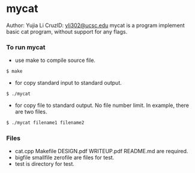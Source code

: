 # mycat
Author: Yujia Li
CruzID: yli302@ucsc.edu
mycat is a program implement basic cat program, without support for any flags.

### To run mycat
- use make to compile source file.
```sh
$ make
```
- for copy standard input to standard output.
```sh
$ ./mycat 
```
- for copy file to standard output. No file number limit. In example, there are two files.
```sh
$ ./mycat filename1 filename2
```

### Files
- cat.cpp Makefile DESIGN.pdf WRITEUP.pdf README.md are required.
- bigfile smallfile zerofile are files for test.
- test is directory for test.
